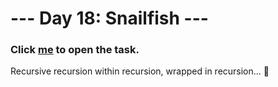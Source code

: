 # --- Day 18: Snailfish ---

### Click [me](https://adventofcode.com/2021/day/18) to open the task.


Recursive recursion within recursion, wrapped in recursion... 🤯